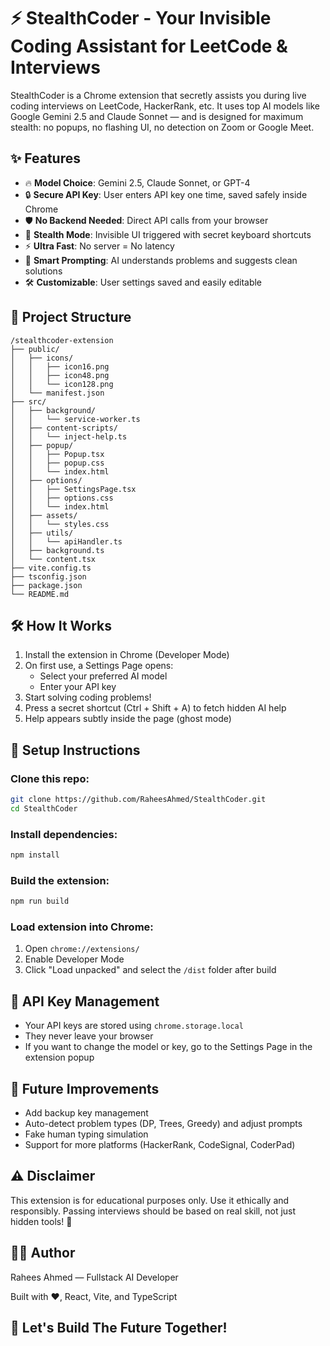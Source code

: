 # ⚡ StealthCoder - Your Invisible Coding Assistant for LeetCode & Interviews

StealthCoder is a Chrome extension that secretly assists you during live coding interviews on LeetCode, HackerRank, etc.
It uses top AI models like Google Gemini 2.5 and Claude Sonnet — and is designed for maximum stealth: no popups, no flashing UI, no detection on Zoom or Google Meet.

## ✨ Features

- 🔥 **Model Choice**: Gemini 2.5, Claude Sonnet, or GPT-4
- 🔒 **Secure API Key**: User enters API key one time, saved safely inside Chrome
- 🛡️ **No Backend Needed**: Direct API calls from your browser
- 👻 **Stealth Mode**: Invisible UI triggered with secret keyboard shortcuts
- ⚡ **Ultra Fast**: No server = No latency
- 🧠 **Smart Prompting**: AI understands problems and suggests clean solutions
- 🛠️ **Customizable**: User settings saved and easily editable

## 📂 Project Structure

```
/stealthcoder-extension
├── public/
│   ├── icons/
│   │   ├── icon16.png
│   │   ├── icon48.png
│   │   └── icon128.png
│   └── manifest.json
├── src/
│   ├── background/
│   │   └── service-worker.ts
│   ├── content-scripts/
│   │   └── inject-help.ts
│   ├── popup/
│   │   ├── Popup.tsx
│   │   ├── popup.css
│   │   └── index.html
│   ├── options/
│   │   ├── SettingsPage.tsx
│   │   ├── options.css
│   │   └── index.html
│   ├── assets/
│   │   └── styles.css
│   ├── utils/
│   │   └── apiHandler.ts
│   ├── background.ts
│   └── content.tsx
├── vite.config.ts
├── tsconfig.json
├── package.json
└── README.md
```

## 🛠️ How It Works

1. Install the extension in Chrome (Developer Mode)
2. On first use, a Settings Page opens:
   - Select your preferred AI model
   - Enter your API key
3. Start solving coding problems!
4. Press a secret shortcut (Ctrl + Shift + A) to fetch hidden AI help
5. Help appears subtly inside the page (ghost mode)

## 🔧 Setup Instructions

### Clone this repo:

```bash
git clone https://github.com/RaheesAhmed/StealthCoder.git
cd StealthCoder
```

### Install dependencies:

```bash
npm install
```

### Build the extension:

```bash
npm run build
```

### Load extension into Chrome:

1. Open `chrome://extensions/`
2. Enable Developer Mode
3. Click "Load unpacked" and select the `/dist` folder after build

## 🔐 API Key Management

- Your API keys are stored using `chrome.storage.local`
- They never leave your browser
- If you want to change the model or key, go to the Settings Page in the extension popup

## 🧠 Future Improvements

- Add backup key management
- Auto-detect problem types (DP, Trees, Greedy) and adjust prompts
- Fake human typing simulation
- Support for more platforms (HackerRank, CodeSignal, CoderPad)

## ⚠️ Disclaimer

This extension is for educational purposes only.
Use it ethically and responsibly.
Passing interviews should be based on real skill, not just hidden tools! 🙏

## 🧑‍💻 Author

Rahees Ahmed — Fullstack AI Developer

Built with ❤️, React, Vite, and TypeScript

## 🚀 Let's Build The Future Together!
